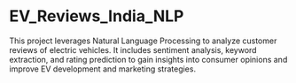 # EV_Reviews_India_NLP
This project leverages Natural Language Processing to analyze customer reviews of electric vehicles. It includes sentiment analysis, keyword extraction, and rating prediction to gain insights into consumer opinions and improve EV development and marketing strategies.
